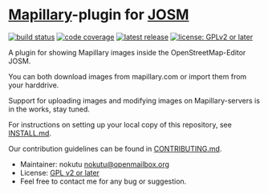 # [Mapillary](https://mapillary.com)-plugin for [JOSM](https://josm.openstreetmap.de)

[![build status](https://gitlab.com/JOSM/Mapillary/badges/master/pipeline.svg)](https://gitlab.com/JOSM/Mapillary/pipelines)
[![code coverage](https://gitlab.com/JOSM/Mapillary/badges/master/coverage.svg)](https://codecov.io/github/JOSM/Mapillary?branch=master)
[![latest release](https://img.shields.io/github/release/JOSM/Mapillary.svg?style=flat-square&maxAge=7200)](https://gitlab.com/JOSM/Mapillary/releases)
[![license: GPLv2 or later](https://img.shields.io/badge/license-GPLv2_or_later-blue.svg?style=flat-square&maxAge=7200)](https://gitlab.com/JOSM/Mapillary/blob/master/LICENSE.md)

A plugin for showing Mapillary images inside the OpenStreetMap-Editor JOSM.

You can both download images from mapillary.com or import them from your harddrive.

Support for uploading images and modifying images on Mapillary-servers is in the works, stay tuned.

For instructions on setting up your local copy of this repository, see [INSTALL.md](INSTALL.md).

Our contribution guidelines can be found in [CONTRIBUTING.md](CONTRIBUTING.md).

* Maintainer: nokutu <nokutu@openmailbox.org>
* License: [GPL v2 or later](./LICENSE.md)
* Feel free to contact me for any bug or suggestion.
